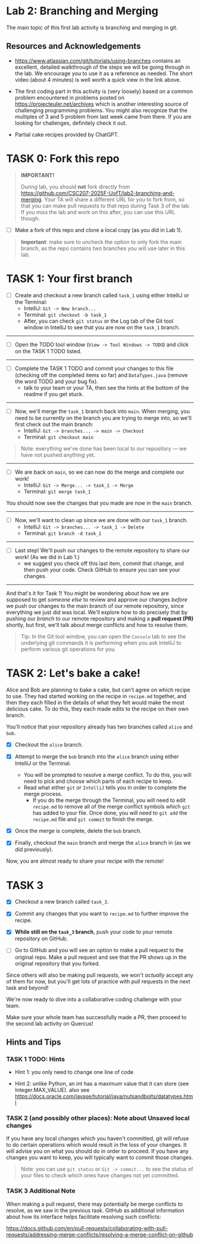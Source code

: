 # Lab 2: Branching and Merging

The main topic of this first lab activity is branching and merging in git.

## Resources and Acknowledgements

- https://www.atlassian.com/git/tutorials/using-branches contains an excellent, detailed
walkthrough of the steps we will be going through in the lab. We encourage you to use
it as a reference as needed. The short video (about 4 minutes) is well worth a quick view
in the link above.

- The first coding part in this activity is (very loosely) based on a common problem encountered in
problems posted on https://projecteuler.net/archives which is another interesting source of challenging
programming problems. You might also recognize that the multiples of 3 and 5 problem from
last week came from there. If you are looking for challenges, definitely check it out.

- Partial cake recipes provided by ChatGPT.

# TASK 0: Fork this repo

> **IMPORTANT!**
>
>During lab, you should **not** fork directly from https://github.com/CSC207-2025F-UofT/lab2-branching-and-merging.
Your TA will share a different URL for you to fork from, so that you
can make pull requests to that repo during Task 3 of the lab.
If you miss the lab and work on this after, you can use this URL though.

- [ ] Make a fork of this repo and clone a local copy (as you did in Lab 1).

>**Important**: make sure to uncheck the option to only fork the main branch, as the repo
> contains two branches you will use later in this lab.

# TASK 1: Your first branch

- [ ] Create and checkout a new branch called `task_1` using either IntelliJ or the Terminal:
  - IntelliJ: `Git -> New branch...`
  - Terminal: `git checkout -b task_1`
  - After, you can check `git status` or the Log tab of the Git tool window in IntelliJ to see
  that you are now on the `task_1` branch.

---

- [ ] Open the TODO tool window (`View -> Tool Windows -> TODO`) and click on the TASK 1 TODO listed.

---

- [ ] Complete the TASK 1 TODO and commit your changes to this file (checking off the
completed items so far) and `DataTypes.java` (remove the word TODO and your bug fix).
  - talk to your team or your TA, then see the hints at the bottom of the readme if you get stuck.

---

- [ ] Now, we'll merge the `task_1` branch back into `main`. When merging,
you need to be currently on the branch you are trying to merge into, so we'll first check out the main
branch:
  - IntelliJ: `Git -> branches... -> main -> Checkout`
  - Terminal: `git checkout main`
>Note: everything we've done has been local to our repository — we have not pushed anything yet.

---

- [ ] We are back on `main`, so we can now do the merge and complete our work!
  - IntelliJ: `Git -> Merge... -> task_1 -> Merge`
  - Terminal: `git merge task_1`

You should now see the changes that you made are now in the `main` branch.

---

- [ ] Now, we'll want to clean up since we are done with our `task_1` branch.
  - IntelliJ: `Git -> branches... -> task_1 -> Delete`
  - Terminal: `git branch -d task_1`

---

- [ ] Last step! We'll push our changes to the remote repository to share our work! (As we did in Lab 1.)
  - we suggest you check off this last item, commit that change, and then push your code.
    Check GitHub to ensure you can see your changes.

---

And that's it for Task 1! You might be wondering about how we are supposed to get _someone else_
to review and approve our changes _before_ we push our changes to the main branch of
our remote repository, since everything we just did was local. We'll explore how to do precisely
that by pushing our *branch* to our remote repository and making a **pull request (PR)** shortly,
but first, we'll talk about merge conflicts and how to resolve them.

> Tip: In the Git tool window, you can open the `Console` tab to see the underlying git commands it
is performing when you ask IntelliJ to perform various git operations for you.

# TASK 2: Let's bake a cake!

Alice and Bob are planning to bake a cake, but can't agree on which recipe to use. They had
started working on the recipe in `recipe.md` together, and then they each filled in the details of
what they felt would make the most delicious cake. To do this, they each made edits to the recipe
on their own branch.

You'll notice that your repository already has two branches called `alice` and `bob`.

- [X] Checkout the `alice` branch.

- [X] Attempt to merge the `bob` branch into the `alice` branch using either IntelliJ or the Terminal.
  - You will be prompted to resolve a merge conflict. To do this, you will need to pick and choose which
  parts of each recipe to keep.
  - Read what either `git` or `IntelliJ` tells you in order to complete the merge process.
    - If you do the merge through the Terminal, you will need to edit `recipe.md` to remove all of the
    merge conflict symbols which `git` has added to your file. Once done, you will need to `git add` the
    `recipe.md` file and `git commit` to finish the merge.

- [X] Once the merge is complete, delete the `bob` branch.

- [X] Finally, checkout the `main` branch and merge the `alice` branch in (as we did previously).

Now, you are almost ready to share your recipe with the remote! 

# TASK 3

- [X] Checkout a new branch called `task_3`.

- [X] Commit any changes that you want to `recipe.md` to further improve the recipe.

- [X] **While still on the `task_3` branch**, push your code to your remote repository on GitHub.

- [ ] Go to GitHub and you will see an option to make a pull request to the original repo. Make
  a pull request and see that the PR shows up in the original repository that you forked.

Since others will also be making pull requests, we won't *actually* accept any of them for now, but
you'll get lots of practice with pull requests in the next task and beyond!

We're now ready to dive into a collaborative coding challenge with your team.

Make sure your whole team has successfully made a PR, then
proceed to the second lab activity on Quercus!

## Hints and Tips

### TASK 1 TODO: Hints

- Hint 1: you only need to change one line of code

- Hint 2: unlike Python, an int has a maximum value that it can store (see Integer.MAX_VALUE).
also see https://docs.oracle.com/javase/tutorial/java/nutsandbolts/datatypes.html

### TASK 2 (and possibly other places): Note about Unsaved local changes

If you have any local changes which you haven't committed, git will refuse to do certain operations
which would result in the loss of your changes. It will advise you on what you should do in order to
proceed. If you have any changes you want to keep, you will typically want to commit those changes.

>Note: you can use `git status` or `Git -> commit...` to see the status of your files to check which
ones have changes not yet committed.

### TASK 3 Additional Note

When making a pull request, there may potentially be merge conflicts to resolve, as we saw in the
previous task. GitHub as additional information about how its interface helps facilitate resolving such
conflicts:

https://docs.github.com/en/pull-requests/collaborating-with-pull-requests/addressing-merge-conflicts/resolving-a-merge-conflict-on-github
